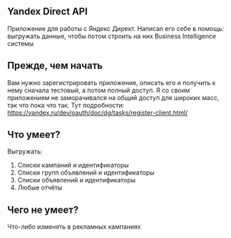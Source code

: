 Yandex Direct API
-
Приложение для работы с Яндекс Директ. 
Написал его себе в помощь: выгружать данные, чтобы потом строить на них Business Intelligence системы

Прежде, чем начать
-

Вам нужно зарегистрировать приложение, описать его и получить к нему сначала тестовый, а потом полный доступ. 
Я со своим приложением не заморачивался на общий доступ для широких масс, так что пока что так. 
Тут подробности: https://yandex.ru/dev/oauth/doc/dg/tasks/register-client.html/

Что умеет?
-
Выгружать:
1. Списки кампаний и идентификаторы
2. Списки групп объявлений и идентификаторы
3. Списки объявлений и идентификаторы 
4. Любые отчёты

Чего не умеет?
-
Что-либо изменять в рекламных кампаниях

